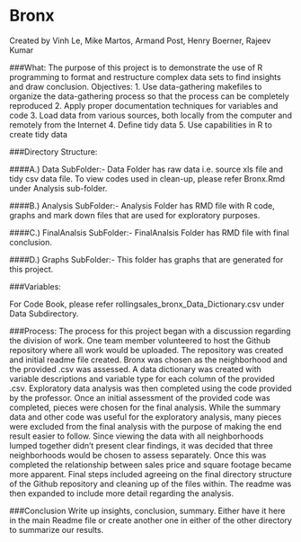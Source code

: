 # Bronx
Created by Vinh Le, Mike Martos, Armand Post, Henry Boerner, Rajeev Kumar


###What:
The purpose of this project is to demonstrate the use of R programming to format and restructure complex data sets to find insights and draw conclusion.
    Objectives:
    1. Use data-gathering makefiles to organize the data-gathering process so that the process can be completely reproduced
		2. Apply proper documentation techniques for variables and code
		3. Load data from various sources, both locally from the computer and remotely from the Internet
		4. Define tidy data
    5. Use capabilities in R to create tidy data



###Directory Structure:

####A.) Data SubFolder:- 
Data Folder has raw data i.e. source xls file and tidy csv data file. 
To view codes used in clean-up, please refer Bronx.Rmd under Analysis sub-folder.

####B.) Analysis SubFolder:- 
Analysis Folder has RMD file with R code, graphs and mark down files that are used for exploratory purposes.

####C.) FinalAnalsis SubFolder:- 
FinalAnalsis Folder has RMD file with final conclusion.

####D.) Graphs SubFolder:- 
This folder has graphs that are generated for this project.


###Variables:

For Code Book, please refer rollingsales_bronx_Data_Dictionary.csv under Data Subdirectory.


###Process:
The process for this project began with a discussion regarding the division of work.  One team member volunteered to host the Github repository where all work would be uploaded.  The repository was created and initial readme file created.  Bronx was chosen as the neighborhood and the provided .csv was assessed.  A data dictionary was created with variable descriptions and variable type for each column of the provided .csv.
Exploratory data analysis was then completed using the code provided by the professor.  Once an initial assessment of the provided code was completed, pieces were chosen for the final analysis.  While the summary data and other code was useful for the exploratory analysis, many pieces were excluded from the final analysis with the purpose of making the end result easier to follow.
Since viewing the data with all neighborhoods lumped together didn’t present clear findings, it was decided that three neighborhoods would be chosen to assess separately.  Once this was completed the relationship between sales price and square footage became more apparent.
Final steps included agreeing on the final directory structure of the Github repository and cleaning up of the files within.  The readme was then expanded to include more detail regarding the analysis.


###Conclusion
Write up insights, conclusion, summary. Either have it here in the main Readme file or create another one in either of the other directory to summarize our results. 
